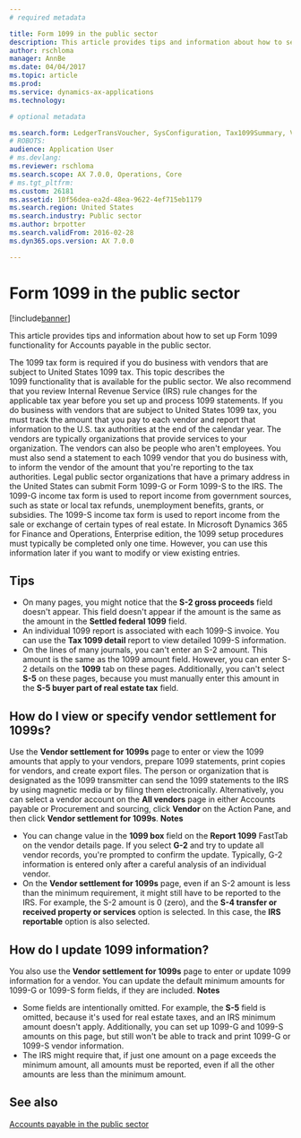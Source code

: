 ```yaml
---
# required metadata

title: Form 1099 in the public sector
description: This article provides tips and information about how to set up Form 1099 functionality for Accounts payable in the public sector.
author: rschloma
manager: AnnBe
ms.date: 04/04/2017
ms.topic: article
ms.prod: 
ms.service: dynamics-ax-applications
ms.technology: 

# optional metadata

ms.search.form: LedgerTransVoucher, SysConfiguration, Tax1099Summary, VendTableListPage
# ROBOTS: 
audience: Application User
# ms.devlang: 
ms.reviewer: rschloma
ms.search.scope: AX 7.0.0, Operations, Core
# ms.tgt_pltfrm: 
ms.custom: 26181
ms.assetid: 10f56dea-ea2d-48ea-9622-4ef715eb1179
ms.search.region: United States
ms.search.industry: Public sector
ms.author: brpotter
ms.search.validFrom: 2016-02-28
ms.dyn365.ops.version: AX 7.0.0

---
```


# Form 1099 in the public sector

[!include[banner](../includes/banner.md)]


This article provides tips and information about how to set up Form 1099 functionality for Accounts payable in the public sector.

The 1099 tax form is required if you do business with vendors that are subject to United States 1099 tax. This topic describes the 1099 functionality that is available for the public sector. We also recommend that you review Internal Revenue Service (IRS) rule changes for the applicable tax year before you set up and process 1099 statements. If you do business with vendors that are subject to United States 1099 tax, you must track the amount that you pay to each vendor and report that information to the U.S. tax authorities at the end of the calendar year. The vendors are typically organizations that provide services to your organization. The vendors can also be people who aren't employees. You must also send a statement to each 1099 vendor that you do business with, to inform the vendor of the amount that you're reporting to the tax authorities. Legal public sector organizations that have a primary address in the United States can submit Form 1099-G or Form 1099-S to the IRS. The 1099-G income tax form is used to report income from government sources, such as state or local tax refunds, unemployment benefits, grants, or subsidies. The 1099-S income tax form is used to report income from the sale or exchange of certain types of real estate. In Microsoft Dynamics 365 for Finance and Operations, Enterprise edition, the 1099 setup procedures must typically be completed only one time. However, you can use this information later if you want to modify or view existing entries.

## Tips
-   On many pages, you might notice that the **S-2 gross proceeds** field doesn't appear. This field doesn't appear if the amount is the same as the amount in the **Settled federal 1099** field.
-   An individual 1099 report is associated with each 1099-S invoice. You can use the **Tax 1099 detail** report to view detailed 1099-S information.
-   On the lines of many journals, you can't enter an S-2 amount. This amount is the same as the 1099 amount field. However, you can enter S-2 details on the **1099** tab on these pages. Additionally, you can't select **S-5** on these pages, because you must manually enter this amount in the **S-5 buyer part of real estate tax** field.

## How do I view or specify vendor settlement for 1099s?
Use the **Vendor settlement for 1099s** page to enter or view the 1099 amounts that apply to your vendors, prepare 1099 statements, print copies for vendors, and create export files. The person or organization that is designated as the 1099 transmitter can send the 1099 statements to the IRS by using magnetic media or by filing them electronically. Alternatively, you can select a vendor account on the **All vendors** page in either Accounts payable or Procurement and sourcing, click **Vendor** on the Action Pane, and then click **Vendor settlement for 1099s**. **Notes**

-   You can change value in the **1099 box** field on the **Report 1099** FastTab on the vendor details page. If you select **G-2** and try to update all vendor records, you're prompted to confirm the update. Typically, G-2 information is entered only after a careful analysis of an individual vendor.
-   On the **Vendor settlement for 1099s** page, even if an S-2 amount is less than the minimum requirement, it might still have to be reported to the IRS. For example, the S-2 amount is 0 (zero), and the **S-4 transfer or received property or services** option is selected. In this case, the **IRS reportable** option is also selected.

## How do I update 1099 information?
You also use the **Vendor settlement for 1099s** page to enter or update 1099 information for a vendor. You can update the default minimum amounts for 1099-G or 1099-S form fields, if they are included. **Notes**

-   Some fields are intentionally omitted. For example, the **S-5** field is omitted, because it's used for real estate taxes, and an IRS minimum amount doesn't apply. Additionally, you can set up 1099-G and 1099-S amounts on this page, but still won't be able to track and print 1099-G or 1099-S vendor information.
-   The IRS might require that, if just one amount on a page exceeds the minimum amount, all amounts must be reported, even if all the other amounts are less than the minimum amount.


See also
--------

[Accounts payable in the public sector](../public-sector/accounts-payable-public-sector.md)



